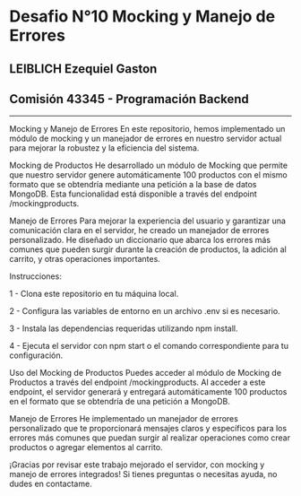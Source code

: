 # Desafio N°10 Mocking y Manejo de Errores

## LEIBLICH Ezequiel Gaston

## Comisión 43345 - Programación Backend

-----------------------------------------

Mocking y Manejo de Errores
En este repositorio, hemos implementado un módulo de mocking y un manejador de errores en nuestro servidor actual para mejorar la robustez y la eficiencia del sistema.

Mocking de Productos
He desarrollado un módulo de Mocking que permite que nuestro servidor genere automáticamente 100 productos con el mismo formato que se obtendría mediante una petición a la base de datos MongoDB. Esta funcionalidad está disponible a través del endpoint /mockingproducts.

Manejo de Errores
Para mejorar la experiencia del usuario y garantizar una comunicación clara en el servidor, he creado un manejador de errores personalizado. He diseñado un diccionario que abarca los errores más comunes que pueden surgir durante la creación de productos, la adición al carrito, y otras operaciones importantes.

Instrucciones:

1 - Clona este repositorio en tu máquina local.

2 - Configura las variables de entorno en un archivo .env si es necesario.

3 - Instala las dependencias requeridas utilizando npm install.

4 - Ejecuta el servidor con npm start o el comando correspondiente para tu configuración.

Uso del Mocking de Productos
Puedes acceder al módulo de Mocking de Productos a través del endpoint /mockingproducts. Al acceder a este endpoint, el servidor generará y entregará automáticamente 100 productos en el formato que se obtendría de una petición a MongoDB.

Manejo de Errores
He implementado un manejador de errores personalizado que te proporcionará mensajes claros y específicos para los errores más comunes que puedan surgir al realizar operaciones como crear productos o agregar elementos al carrito.

¡Gracias por revisar este trabajo mejorado el servidor, con mocking y manejo de errores integrados! Si tienes preguntas o necesitas ayuda, no dudes en contactame.
